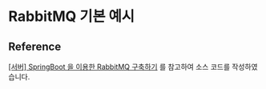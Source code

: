 # RabbitMQ 기본 예시

## Reference
[[서버] SpringBoot 을 이용한 RabbitMQ 구축하기](https://velog.io/@choidongkuen/%EC%84%9C%EB%B2%84-SpringBoot-%EC%9D%84-%EC%9D%B4%EC%9A%A9%ED%95%9C-RabbitMQ-%EA%B5%AC%EC%B6%95%ED%95%98%EA%B8%B0) 를 참고하여 소스 코드를 작성하였습니다.